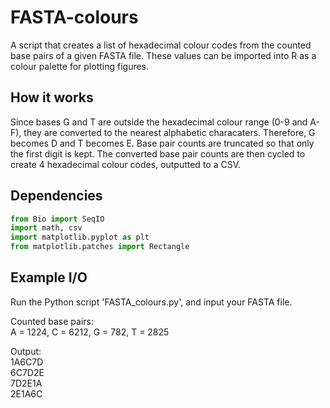 # FASTA-colours
A script that creates a list of hexadecimal colour codes from the counted base pairs of a given FASTA file. These values can be imported into R as a colour palette for plotting figures.  
  
## How it works  
Since bases G and T are outside the hexadecimal colour range (0-9 and A-F), they are converted to the nearest alphabetic characaters. Therefore, G becomes D and T becomes E. Base pair counts are truncated so that only the first digit is kept. The converted base pair counts are then cycled to create 4 hexadecimal colour codes, outputted to a CSV. 

## Dependencies  
```python
from Bio import SeqIO
import math, csv
import matplotlib.pyplot as plt
from matplotlib.patches import Rectangle
```  

## Example I/O  
Run the Python script 'FASTA_colours.py', and input your FASTA file.  
  
Counted base pairs:  
A = 1224, C = 6212, G = 782, T = 2825  
  
Output:  
1A6C7D  
6C7D2E  
7D2E1A  
2E1A6C  
  
